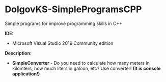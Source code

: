 # DolgovKS-SimpleProgramsCPP
Simple programs for improve programming skills in C++

**IDE:**

* Microsoft Visual Studio 2019 Community edition

**Description:**

* **SimpleConverter** - Do you need to calculate how many meters in kilomters, how much liters in galoon, etc? Use converter! **(It is console application!)**
